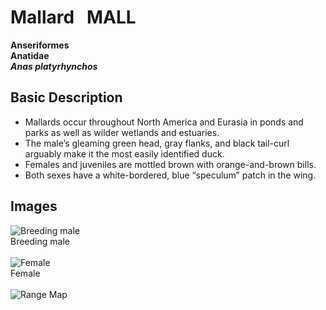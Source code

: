 # Mallard &nbsp; MALL
**Anseriformes**<br>
**Anatidae**<br>
***Anas platyrhynchos***

## Basic Description
- Mallards occur throughout North America and Eurasia in ponds and parks as well as wilder wetlands and estuaries.
- The male’s gleaming green head, gray flanks, and black tail-curl arguably make it the most easily identified duck.
- Females and juveniles are mottled brown with orange-and-brown bills.
- Both sexes have a white-bordered, blue “speculum” patch in the wing.

## Images
![Breeding male](https://www.allaboutbirds.org/guide/assets/photo/308743051-480px.jpg)<br>
Breeding male <br><br>
![Female](https://www.allaboutbirds.org/guide/assets/photo/300190601-480px.jpg)<br>
Female <br><br>
![Range Map](https://www.allaboutbirds.org/guide/assets/photo/169626481-1280px.jpg)<br>
